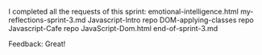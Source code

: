 I completed all the requests of this sprint:
emotional-intelligence.html
my-reflections-sprint-3.md
Javascript-Intro repo
DOM-applying-classes repo
Javascript-Cafe repo
JavaScript-Dom.html
end-of-sprint-3.md

Feedback: Great!
